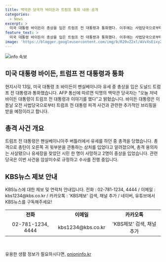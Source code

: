 ```yaml
---
title: 백악관 당국자 바이든과 트럼프 통화 내용 공개
categories:
  - News
excerpt: >
  미국 대통령 바이든이 총상을 입은 트럼프 전 대통령과 통화했다. 이후에는 사법당국으로부터 추가 브리핑을 받을 예정이며, 총격으로 인한 사망과 부상자가 발생한 상황이다. 현장에서 용의자가 사살됐으며, 당국은 사건을 암살미수로 처리 중이다.
feature_text: >
  미국 대통령 바이든이 총상을 입은 트럼프 전 대통령과 통화했다. 이후에는 사법당국으로부터 추가 브리핑을 받을 예정이며, 총격으로 인한 사망과 부상자가 발생한 상황이다. 현장에서 용의자가 사살됐으며, 당국은 사건을 암살미수로 처리 중이다.
image: 'https://blogger.googleusercontent.com/img/b/R29vZ2xl/AVvXsEixyZcFfHzMRdzZMjFBmAUKJYCLCGyLL1o632UiGVXcaFdKo_bkvkuCioo0uUKlGfBVcT3P84aROyZIXSBEx3Aw5nCQ3pTgDom1WDC4m8eifvWiAmWEEVb4x6G_l8C0QH225ldMjyaFvpxGEBGNO37VmDTDMHGhJPq73UglMfDca1-0aw/s1600/blogspot.png'
---
```


<p><img src="https://blogger.googleusercontent.com/img/b/R29vZ2xl/AVvXsEixyZcFfHzMRdzZMjFBmAUKJYCLCGyLL1o632UiGVXcaFdKo_bkvkuCioo0uUKlGfBVcT3P84aROyZIXSBEx3Aw5nCQ3pTgDom1WDC4m8eifvWiAmWEEVb4x6G_l8C0QH225ldMjyaFvpxGEBGNO37VmDTDMHGhJPq73UglMfDca1-0aw/s1600/blogspot.png" alt="info 속보" /></p>

<h2 data-ke-size="size26">미국 대통령 바이든, 트럼프 전 대통령과 통화</h2>

<p data-ke-size="size16">현지시각 13일, 미국 대통령 조 바이든이 펜실베이니아 유세 중 총상을 입은 도널드 트럼프 전 대통령과 통화했습니다. AFP 통신에 따르면 익명의 백악관 당국자는 "오늘 저녁 바이든 대통령이 트럼프 전 대통령과 이야기를 했다"고 밝혔습니다. 바이든 대통령은 이튿날 오전 사법당국으로부터 트럼프 전 대통령 피격 사건과 관련한 추가적인 브리핑을 받을 예정이라고 합니다.</p>

<h2 data-ke-size="size26">총격 사건 개요</h2>

<p data-ke-size="size16">트럼프 전 대통령은 펜실베이니아주 버틀러에서 유세를 하던 중 총격을 당했습니다. 총격으로 총탄이 오른쪽 귀 윗부분을 관통하는 상처를 입었다고 알려졌으며, 총격 용의자는 사살됐으나 유세장을 찾았던 시민 한 명이 사망하고 2명이 중상을 입었습니다. 관련 당국은 이번 사건을 암살미수로 규정하고 수사를 진행 중입니다.</p>

<h2 data-ke-size="size26">KBS뉴스 제보 안내</h2>

<p data-ke-size="size16">KBS뉴스에 대한 제보 및 연락처 안내입니다. 전화 : 02-781-1234, 4444 / 이메일 : kbs1234@kbs.co.kr / 카카오톡 : 'KBS제보' 검색, 채널 추가 / 네이버, 유튜브에서 KBS뉴스를 구독해주세요!</p>

<table>
   <tr>
      <td style="text-align: center; height: 17px;"><b>전화</b></td>
      <td style="text-align: center; height: 17px;"><b>이메일</b></td>
      <td style="text-align: center; height: 17px;"><b>카카오톡</b></td>
   </tr>
   <tr>
      <td style="text-align: center; height: 17px;">02-781-1234, 4444</td>
      <td style="text-align: center; height: 17px;">kbs1234@kbs.co.kr</td>
      <td style="text-align: center; height: 17px;">'KBS제보' 검색, 채널 추가</td>
   </tr>
</table>

<p data-ke-size="size16">&nbsp;</p>
유용한 생활 정보가 필요하시다면, <a href="https://onioninfo.kr" rel="dofollow">onioninfo.kr</a>


